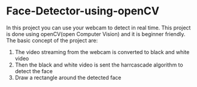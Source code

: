 # Face-Detector-using-openCV
In this project you can use your webcam to detect in real time. This project is done using openCV(open Computer Vision) and it is beginner friendly.
The basic concept of the project are: 
1. The video streaming from the webcam is converted to black and white video
2. Then the black and white video is sent the harrcascade algorithm to detect the face 
3. Draw a rectangle around the detected face 
